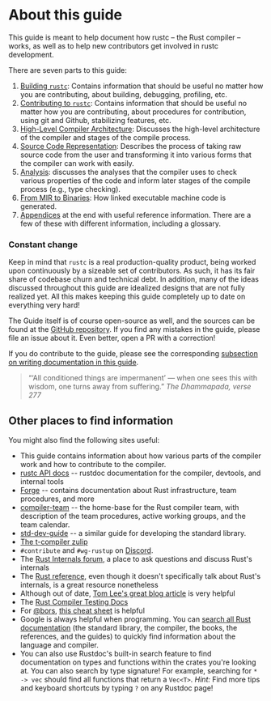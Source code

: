 # About this guide

This guide is meant to help document how rustc – the Rust compiler – works,
as well as to help new contributors get involved in rustc development.

There are seven parts to this guide:

1. [Building `rustc`][p1]:
   Contains information that should be useful no matter how you are contributing,
   about building, debugging, profiling, etc.
2. [Contributing to `rustc`][p2]:
   Contains information that should be useful no matter how you are contributing,
   about procedures for contribution, using git and Github, stabilizing features, etc.
3. [High-Level Compiler Architecture][p3]:
   Discusses the high-level architecture of the compiler and stages of the compile process.
4. [Source Code Representation][p4]:
   Describes the process of taking raw source code from the user
   and transforming it into various forms that the compiler can work with easily.
5. [Analysis][p5]:
   discusses the analyses that the compiler uses to check various properties of the code
   and inform later stages of the compile process (e.g., type checking).
6. [From MIR to Binaries][p6]: How linked executable machine code is generated.
7. [Appendices][p7] at the end with useful reference information.
   There are a few of these with different information, including a glossary.

[p1]: ./building/how-to-build-and-run.html
[p2]: ./contributing.md
[p3]: ./part-2-intro.md
[p4]: ./part-3-intro.md
[p5]: ./part-4-intro.md
[p6]: ./part-5-intro.md
[p7]: ./appendix/background.md

### Constant change

Keep in mind that `rustc` is a real production-quality product,
being worked upon continuously by a sizeable set of contributors.
As such, it has its fair share of codebase churn and technical debt.
In addition, many of the ideas discussed throughout this guide are idealized designs
that are not fully realized yet.
All this makes keeping this guide completely up to date on everything very hard!

The Guide itself is of course open-source as well,
and the sources can be found at the [GitHub repository].
If you find any mistakes in the guide, please file an issue about it.
Even better, open a PR with a correction!

If you do contribute to the guide,
please see the corresponding [subsection on writing documentation in this guide].

[subsection on writing documentation in this guide]: contributing.md#contributing-to-rustc-dev-guide

> “‘All conditioned things are impermanent’ — 
> when one sees this with wisdom, one turns away from suffering.”
> _The Dhammapada, verse 277_

## Other places to find information

You might also find the following sites useful:

- This guide contains information about how various parts of the
  compiler work and how to contribute to the compiler.
- [rustc API docs] -- rustdoc documentation for the compiler, devtools, and internal tools
- [Forge] -- contains documentation about Rust infrastructure, team procedures, and more
- [compiler-team] -- the home-base for the Rust compiler team, with description
  of the team procedures, active working groups, and the team calendar.
- [std-dev-guide] -- a similar guide for developing the standard library.
- [The t-compiler zulip][z]
- `#contribute` and `#wg-rustup` on [Discord](https://discord.gg/rust-lang).
- The [Rust Internals forum][rif], a place to ask questions and
  discuss Rust's internals
- The [Rust reference][rr], even though it doesn't specifically talk about
  Rust's internals, is a great resource nonetheless
- Although out of date, [Tom Lee's great blog article][tlgba] is very helpful
- The [Rust Compiler Testing Docs][rctd]
- For [@bors], [this cheat sheet][cheatsheet] is helpful
- Google is always helpful when programming.
  You can [search all Rust documentation][gsearchdocs] (the standard library,
  the compiler, the books, the references, and the guides) to quickly find
  information about the language and compiler.
- You can also use Rustdoc's built-in search feature to find documentation on
  types and functions within the crates you're looking at. You can also search
  by type signature! For example, searching for `* -> vec` should find all
  functions that return a `Vec<T>`.
  _Hint:_ Find more tips and keyboard shortcuts by typing `?` on any Rustdoc
  page!


[rustc dev guide]: about-this-guide.md
[gsearchdocs]: https://www.google.com/search?q=site:doc.rust-lang.org+your+query+here
[stddocs]: https://doc.rust-lang.org/std
[rif]: http://internals.rust-lang.org
[rr]: https://doc.rust-lang.org/book/
[rustforge]: https://forge.rust-lang.org/
[tlgba]: https://tomlee.co/2014/04/a-more-detailed-tour-of-the-rust-compiler/
[ro]: https://www.rustaceans.org/
[rctd]: tests/intro.md
[cheatsheet]: https://bors.rust-lang.org/
[Miri]: https://github.com/rust-lang/miri
[@bors]: https://github.com/bors
[GitHub repository]: https://github.com/rust-lang/rustc-dev-guide/
[rustc API docs]: https://doc.rust-lang.org/nightly/nightly-rustc/rustc_middle
[Forge]: https://forge.rust-lang.org/
[compiler-team]: https://github.com/rust-lang/compiler-team/
[std-dev-guide]: https://std-dev-guide.rust-lang.org/
[z]: https://rust-lang.zulipchat.com/#narrow/stream/131828-t-compiler
